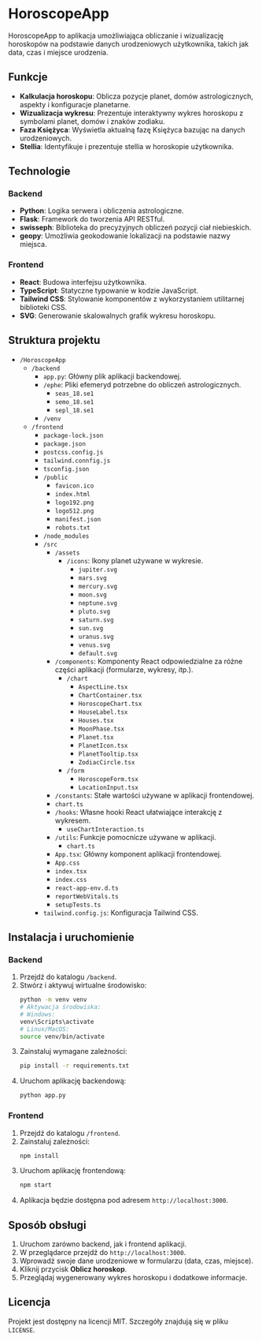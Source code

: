 # HoroscopeApp

HoroscopeApp to aplikacja umożliwiająca obliczanie i wizualizację horoskopów na podstawie danych urodzeniowych użytkownika, takich jak data, czas i miejsce urodzenia.

## Funkcje

- **Kalkulacja horoskopu**: Oblicza pozycje planet, domów astrologicznych, aspekty i konfiguracje planetarne.
- **Wizualizacja wykresu**: Prezentuje interaktywny wykres horoskopu z symbolami planet, domów i znaków zodiaku.
- **Faza Księżyca**: Wyświetla aktualną fazę Księżyca bazując na danych urodzeniowych.
- **Stellia**: Identyfikuje i prezentuje stellia w horoskopie użytkownika.

## Technologie

### Backend

- **Python**: Logika serwera i obliczenia astrologiczne.
- **Flask**: Framework do tworzenia API RESTful.
- **swisseph**: Biblioteka do precyzyjnych obliczeń pozycji ciał niebieskich.
- **geopy**: Umożliwia geokodowanie lokalizacji na podstawie nazwy miejsca.

### Frontend

- **React**: Budowa interfejsu użytkownika.
- **TypeScript**: Statyczne typowanie w kodzie JavaScript.
- **Tailwind CSS**: Stylowanie komponentów z wykorzystaniem utilitarnej biblioteki CSS.
- **SVG**: Generowanie skalowalnych grafik wykresu horoskopu.

## Struktura projektu

- `/HoroscopeApp`
  - `/backend`
    - `app.py`: Główny plik aplikacji backendowej.
    - `/ephe`: Pliki efemeryd potrzebne do obliczeń astrologicznych.
      - `seas_18.se1`
      - `semo_18.se1`
      - `sepl_18.se1`
    - `/venv`
  - `/frontend`
    - `package-lock.json`
    - `package.json`
    - `postcss.config.js`
    - `tailwind.connfig.js`
    - `tsconfig.json`
    - `/public`
      - `favicon.ico`
      - `index.html`
      - `logo192.png`
      - `logo512.png`
      - `manifest.json`
      - `robots.txt`
    - `/node_modules`
    - `/src`
      - `/assets`
        - `/icons`: Ikony planet używane w wykresie.
          - `jupiter.svg`
          - `mars.svg`
          - `mercury.svg`
          - `moon.svg`
          - `neptune.svg`
          - `pluto.svg`
          - `saturn.svg`
          - `sun.svg`
          - `uranus.svg`
          - `venus.svg`
          - `default.svg`
      - `/components`: Komponenty React odpowiedzialne za różne części aplikacji (formularze, wykresy, itp.).
        - `/chart`
          - `AspectLine.tsx`
          - `ChartContainer.tsx`
          - `HoroscopeChart.tsx`
          - `HouseLabel.tsx`
          - `Houses.tsx`
          - `MoonPhase.tsx`
          - `Planet.tsx`
          - `PlanetIcon.tsx`
          - `PlanetTooltip.tsx`
          - `ZodiacCircle.tsx`
        - `/form`
            - `HoroscopeForm.tsx`
            - `LocationInput.tsx`
       - `/constants`: Stałe wartości używane w aplikacji frontendowej.
        - `chart.ts`
      - `/hooks`: Własne hooki React ułatwiające interakcję z wykresem.
        - `useChartInteraction.ts`
      - `/utils`: Funkcje pomocnicze używane w aplikacji.
        - `chart.ts`
      - `App.tsx`: Główny komponent aplikacji frontendowej.
      - `App.css`
      - `index.tsx`
      - `index.css`
      - `react-app-env.d.ts`
      - `reportWebVitals.ts`
      - `setupTests.ts`    
    - `tailwind.config.js`: Konfiguracja Tailwind CSS.
## Instalacja i uruchomienie

### Backend

1. Przejdź do katalogu `/backend`.
2. Stwórz i aktywuj wirtualne środowisko:
     ```bash
     python -m venv venv
     # Aktywacja środowiska:
     # Windows:
     venv\Scripts\activate
     # Linux/MacOS:
     source venv/bin/activate
     ```
3. Zainstaluj wymagane zależności:
     ```bash
     pip install -r requirements.txt
     ```
4. Uruchom aplikację backendową:
     ```bash
     python app.py
     ```

### Frontend

1. Przejdź do katalogu `/frontend`.
2. Zainstaluj zależności:
     ```bash
     npm install
     ```
3. Uruchom aplikację frontendową:
     ```bash
     npm start
     ```
4. Aplikacja będzie dostępna pod adresem `http://localhost:3000`.

## Sposób obsługi

1. Uruchom zarówno backend, jak i frontend aplikacji.
2. W przeglądarce przejdź do `http://localhost:3000`.
3. Wprowadź swoje dane urodzeniowe w formularzu (data, czas, miejsce).
4. Kliknij przycisk **Oblicz horoskop**.
5. Przeglądaj wygenerowany wykres horoskopu i dodatkowe informacje.

## Licencja

Projekt jest dostępny na licencji MIT. Szczegóły znajdują się w pliku `LICENSE`.
